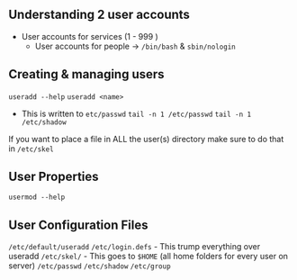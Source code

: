 ## Understanding 2 user accounts

- User accounts for services (1 - 999 )
  - User accounts for people -> `/bin/bash` & `sbin/nologin`

## Creating & managing users

`useradd --help`
`useradd <name>`

- This is written to `etc/passwd`
  `tail -n 1 /etc/passwd`
  `tail -n 1 /etc/shadow`

If you want to place a file in ALL the user(s) directory make sure to do that in `/etc/skel`

## User Properties

`usermod --help`

## User Configuration Files

`/etc/default/useradd`
`/etc/login.defs` - This trump everything over useradd
`/etc/skel/` - This goes to `$HOME` (all home folders for every user on server)
`/etc/passwd`
`/etc/shadow`
`/etc/group`

